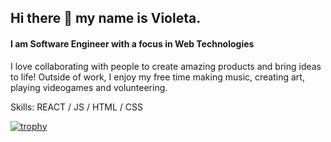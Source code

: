 ## Hi there 👋 my name is Violeta. 

#### I am Software Engineer with a focus in Web Technologies
I love collaborating with people to create amazing products and bring ideas to life! Outside of work, I enjoy my free time making music, creating art, playing videogames and volunteering.

Skills: REACT / JS / HTML / CSS
 
[![trophy](https://github-profile-trophy.vercel.app/?username=violetadev)](https://github.com/ryo-ma/github-profile-trophy)
